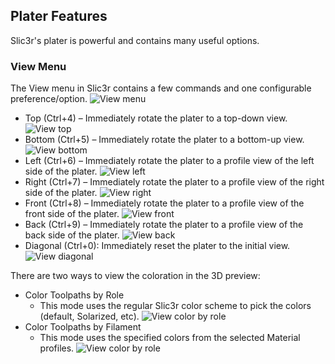 
Plater Features
---------------

Slic3r's plater is powerful and contains many useful options.


### View Menu

The View menu in Slic3r contains a few commands and one configurable preference/option.
 ![View menu](images/plater/view-menu.png "fig:")

- Top (Ctrl+4) &ndash; Immediately rotate the plater to a top-down view.
 ![View top](images/plater/view-top.png "fig:")
- Bottom (Ctrl+5) &ndash; Immediately rotate the plater to a bottom-up view.
 ![View bottom](images/plater/view-bottom.png "fig:")
- Left (Ctrl+6) &ndash; Immediately rotate the plater to a profile view of the
  left side of the plater.
 ![View left](images/plater/view-left.png "fig:")
- Right (Ctrl+7) &ndash; Immediately rotate the plater to a profile view of the
  right side of the plater.
 ![View right](images/plater/view-right.png "fig:")
- Front (Ctrl+8) &ndash; Immediately rotate the plater to a profile view of the
  front side of the plater.
 ![View front](images/plater/view-front.png "fig:")
- Back (Ctrl+9) &ndash; Immediately rotate the plater to a profile view of the
  back side of the plater.
 ![View back](images/plater/view-back.png "fig:")
- Diagonal (Ctrl+0): Immediately reset the plater to the initial view.
 ![View diagonal](images/plater/view-diagonal.png "fig:")

There are two ways to view the coloration in the 3D preview:
- Color Toolpaths by Role
    - This mode uses the regular Slic3r color scheme to pick the colors
      (default, Solarized, etc).
 ![View color by role](images/plater/view-color-role.png "fig:")
- Color Toolpaths by Filament
    - This mode uses the specified colors from the selected Material profiles.
 ![View color by role](images/plater/view-color-filament.png "fig:")
